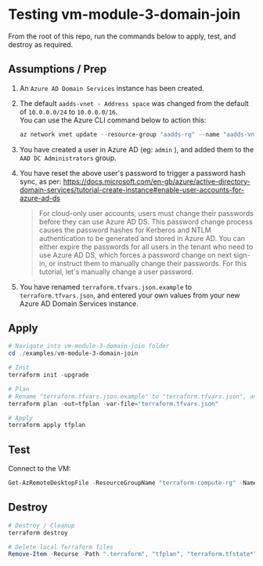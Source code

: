 # Testing vm-module-3-domain-join

From the root of this repo, run the commands below to apply, test, and destroy as required.

## Assumptions / Prep

1. An `Azure AD Domain Services` instance has been created.
1. The default `aadds-vnet - Address space`  was changed from the default of `10.0.0.0/24` to `10.0.0.0/16`.  
You can use the Azure CLI command below to action this:
    ```powershell
    az network vnet update --resource-group "aadds-rg" --name "aadds-vnet" --address-prefixes "10.0.0.0/16"
    ```
1. You have created a user in Azure AD (eg: `admin` ), and added them to the `AAD DC Administrators`  group.
1. You have reset the above user's password to trigger a password hash sync, as per: https://docs.microsoft.com/en-gb/azure/active-directory-domain-services/tutorial-create-instance#enable-user-accounts-for-azure-ad-ds 
    > For cloud-only user accounts, users must change their passwords before they can use Azure AD DS. This password change process causes the password hashes for Kerberos and NTLM authentication to be generated and stored in Azure AD. You can either expire the passwords for all users in the tenant who need to use Azure AD DS, which forces a password change on next sign-in, or instruct them to manually change their passwords. For this tutorial, let's manually change a user password.

1. You have renamed `terraform.tfvars.json.example` to `terraform.tfvars.json`, and entered your own values from your
new Azure AD Domain Services instance.

## Apply

```powershell
# Navigate into vm-module-3-domain-join folder
cd ./examples/vm-module-3-domain-join

# Init
terraform init -upgrade

# Plan
# Rename "terraform.tfvars.json.example" to "terraform.tfvars.json", and enter your own values
terraform plan -out=tfplan -var-file="terraform.tfvars.json"

# Apply
terraform apply tfplan
```

## Test

Connect to the VM:
```powershell
Get-AzRemoteDesktopFile -ResourceGroupName "terraform-compute-rg" -Name "domjoin0" -LocalPath "$PWD/domjoin0.rdp"
```

## Destroy

```powershell
# Destroy / Cleanup
terraform destroy

# Delete local Terraform files
Remove-Item -Recurse -Path ".terraform", "tfplan", "terraform.tfstate*"
```
